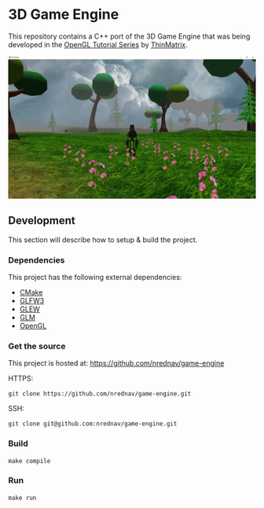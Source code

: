 # 3D Game Engine

This repository contains a C++ port of the 3D Game Engine that was being
developed in the [OpenGL Tutorial Series](https://www.youtube.com/playlist?list=PLRIWtICgwaX0u7Rf9zkZhLoLuZVfUksDP)
by [ThinMatrix](https://www.youtube.com/channel/UCUkRj4qoT1bsWpE_C8lZYoQ).

<img src="assets/preview.png" width="640" />

## Development

This section will describe how to setup & build the project.

### Dependencies

This project has the following external dependencies:

- [CMake](https://cmake.org/)
- [GLFW3](https://www.glfw.org/)
- [GLEW](https://glew.sourceforge.net/)
- [GLM](https://github.com/g-truc/glm)
- [OpenGL](https://www.opengl.org/)

### Get the source

This project is hosted at: https://github.com/nrednav/game-engine

HTTPS:

```shell
git clone https://github.com/nrednav/game-engine.git
```

SSH:

```shell
git clone git@github.com:nrednav/game-engine.git
```

### Build

```
make compile
```

### Run

```
make run
```

